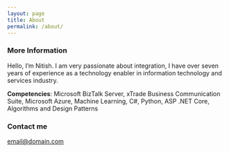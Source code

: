 ```yaml
---
layout: page
title: About
permalink: /about/
---
```


### More Information

Hello, I’m Nitish. I am very passionate about integration, I have over seven years of experience as a technology enabler in information technology and services industry. 

**Competencies**: Microsoft BizTalk Server, xTrade Business Communication Suite, Microsoft Azure, Machine Learning, C#, Python, ASP .NET Core, Algorithms and Design Patterns

### Contact me

[email@domain.com](mailto:email@domain.com)